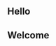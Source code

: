 <!-- FSWD(STATIC PROJECT USING ONLY HTML AND CSS) Title: "Zomato Static Landing Page Recreation: A Journey into HTML and CSS Mastery"

Description: Welcome to the captivating world of web development, where every line of code tells a story! Dive into the realm of gastronomic delight with our project, dedicated to recreating the iconic Zomato landing page using only the fundamental building blocks of the web: HTML and CSS.

Embark on a journey through the digital landscape as we meticulously craft each element, from the sleek navigation bar to the mouthwatering imagery that beckons visitors to explore further. Witness the seamless integration of HTML, laying the foundation for structure and content, and CSS, wielding its transformative power to bring aesthetics and style to life.

Through this project, we pay homage to the beloved Zomato platform, capturing its essence and essence while honing our skills in web development. Every div, every class, and every line of code is a testament to our dedication to mastering the craft, as we strive to achieve pixel-perfect precision and responsive design.

Join us as we unravel the intricacies of CSS selectors, flexbox layouts, and media queries, unraveling the mysteries of front-end development one step at a time. Explore the art of typography, color theory, and visual hierarchy as we meticulously curate the user experience, ensuring seamless navigation and intuitive interaction.

Whether you're a seasoned developer seeking to refine your skills or a newcomer eager to explore the vast expanse of web development, this project offers a wealth of knowledge and inspiration. So, come forth and immerse yourself in the artistry of HTML and CSS, as we embark on a culinary adventure through the virtual realms of Zomato. -->

## Hello
## Welcome